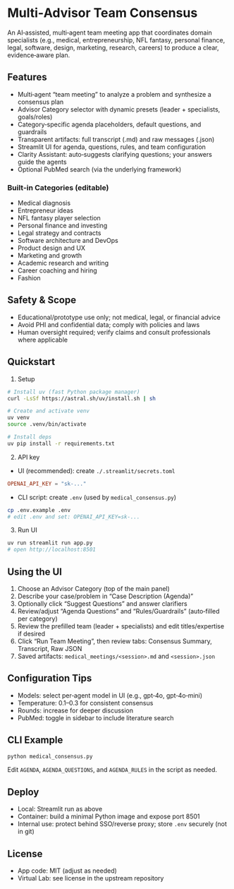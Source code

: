 # Multi‑Advisor Team Consensus

An AI‑assisted, multi‑agent team meeting app that coordinates domain specialists (e.g., medical, entrepreneurship, NFL fantasy, personal finance, legal, software, design, marketing, research, careers) to produce a clear, evidence‑aware plan. 


## Features
- Multi‑agent “team meeting” to analyze a problem and synthesize a consensus plan
- Advisor Category selector with dynamic presets (leader + specialists, goals/roles)
- Category‑specific agenda placeholders, default questions, and guardrails
- Transparent artifacts: full transcript (.md) and raw messages (.json)
- Streamlit UI for agenda, questions, rules, and team configuration
- Clarity Assistant: auto‑suggests clarifying questions; your answers guide the agents
- Optional PubMed search (via the underlying framework)

### Built‑in Categories (editable)
- Medical diagnosis
- Entrepreneur ideas
- NFL fantasy player selection
- Personal finance and investing
- Legal strategy and contracts
- Software architecture and DevOps
- Product design and UX
- Marketing and growth
- Academic research and writing
- Career coaching and hiring
 - Fashion

## Safety & Scope
- Educational/prototype use only; not medical, legal, or financial advice
- Avoid PHI and confidential data; comply with policies and laws
- Human oversight required; verify claims and consult professionals where applicable

## Quickstart
1) Setup
```bash
# Install uv (fast Python package manager)
curl -LsSf https://astral.sh/uv/install.sh | sh

# Create and activate venv
uv venv
source .venv/bin/activate

# Install deps
uv pip install -r requirements.txt
```

2) API key
- UI (recommended): create `./.streamlit/secrets.toml`
```toml
OPENAI_API_KEY = "sk-..."
```
- CLI script: create `.env` (used by `medical_consensus.py`)
```bash
cp .env.example .env
# edit .env and set: OPENAI_API_KEY=sk-...
```

3) Run UI
```bash
uv run streamlit run app.py
# open http://localhost:8501
```

## Using the UI
1) Choose an Advisor Category (top of the main panel)
2) Describe your case/problem in “Case Description (Agenda)”
3) Optionally click “Suggest Questions” and answer clarifiers
4) Review/adjust “Agenda Questions” and “Rules/Guardrails” (auto‑filled per category)
5) Review the prefilled team (leader + specialists) and edit titles/expertise if desired
6) Click “Run Team Meeting”, then review tabs: Consensus Summary, Transcript, Raw JSON
7) Saved artifacts: `medical_meetings/<session>.md` and `<session>.json`

## Configuration Tips
- Models: select per‑agent model in UI (e.g., gpt‑4o, gpt‑4o‑mini)
- Temperature: 0.1–0.3 for consistent consensus
- Rounds: increase for deeper discussion
- PubMed: toggle in sidebar to include literature search

## CLI Example
```bash
python medical_consensus.py
```
Edit `AGENDA`, `AGENDA_QUESTIONS`, and `AGENDA_RULES` in the script as needed.

## Deploy
- Local: Streamlit run as above
- Container: build a minimal Python image and expose port 8501
- Internal use: protect behind SSO/reverse proxy; store `.env` securely (not in git)

## License
- App code: MIT (adjust as needed)
- Virtual Lab: see license in the upstream repository
